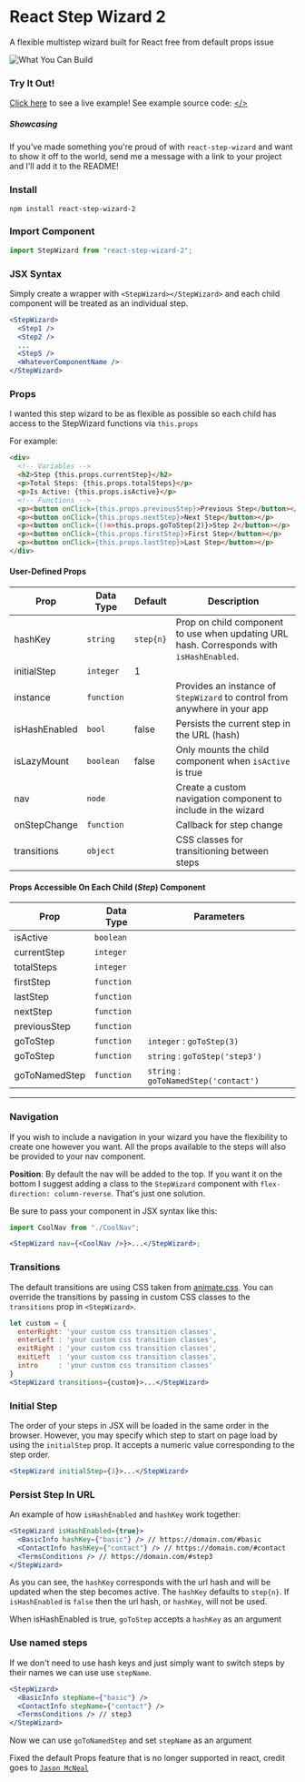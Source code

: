 # React Step Wizard 2

A flexible multistep wizard built for React free from default props issue

![What You Can Build](https://raw.githubusercontent.com/jcmcneal/react-step-wizard/master/example.gif)

### Try It Out!

<a href='https://jcmcneal.github.io/react-step-wizard/app/'>Click here</a> to see a live example! See example source code: [</>](https://github.com/jcmcneal/react-step-wizard/tree/master/app)

##### Showcasing

If you've made something you're proud of with `react-step-wizard` and want to show it off to the world, send me a message with a link to your project and I'll add it to the README!

### Install

```
npm install react-step-wizard-2
```

### Import Component

```js
import StepWizard from "react-step-wizard-2";
```

### JSX Syntax

Simply create a wrapper with `<StepWizard></StepWizard>` and each child component will be treated as an individual step.

```jsx
<StepWizard>
  <Step1 />
  <Step2 />
  ...
  <Step5 />
  <WhateverComponentName />
</StepWizard>
```

### Props

I wanted this step wizard to be as flexible as possible so each child has access to the StepWizard functions via `this.props`

For example:

```html
<div>
  <!-- Variables -->
  <h2>Step {this.props.currentStep}</h2>
  <p>Total Steps: {this.props.totalSteps}</p>
  <p>Is Active: {this.props.isActive}</p>
  <!-- Functions -->
  <p><button onClick={this.props.previousStep}>Previous Step</button></p>
  <p><button onClick={this.props.nextStep}>Next Step</button></p>
  <p><button onClick={()=>this.props.goToStep(2)}>Step 2</button></p>
  <p><button onClick={this.props.firstStep}>First Step</button></p>
  <p><button onClick={this.props.lastStep}>Last Step</button></p>
</div>
```

#### User-Defined Props

| Prop          | Data Type  | Default   | Description                                                                              |
| ------------- | ---------- | --------- | ---------------------------------------------------------------------------------------- |
| hashKey       | `string`   | `step{n}` | Prop on child component to use when updating URL hash. Corresponds with `isHashEnabled`. |
| initialStep   | `integer`  | 1         |
| instance      | `function` |           | Provides an instance of `StepWizard` to control from anywhere in your app                |
| isHashEnabled | `bool`     | false     | Persists the current step in the URL (hash)                                              |
| isLazyMount   | `boolean`  | false     | Only mounts the child component when `isActive` is true                                  |
| nav           | `node`     |           | Create a custom navigation component to include in the wizard                            |
| onStepChange  | `function` |           | Callback for step change                                                                 |
| transitions   | `object`   |           | CSS classes for transitioning between steps                                              |

#### Props Accessible On Each Child (_Step_) Component

| Prop          | Data Type  | Parameters                            |
| ------------- | ---------- | ------------------------------------- |
| isActive      | `boolean`  |
| currentStep   | `integer`  |
| totalSteps    | `integer`  |
| firstStep     | `function` |
| lastStep      | `function` |
| nextStep      | `function` |
| previousStep  | `function` |
| goToStep      | `function` | `integer` : `goToStep(3)`             |
| goToStep      | `function` | `string` : `goToStep('step3')`        |
| goToNamedStep | `function` | `string` : `goToNamedStep('contact')` |

---

### Navigation

If you wish to include a navigation in your wizard you have the flexibility to create one however you want. All the props available to the steps will also be provided to your nav component.

**Position**: By default the nav will be added to the top. If you want it on the bottom I suggest adding a class to the `StepWizard` component with `flex-direction: column-reverse`. That's just one solution.

Be sure to pass your component in JSX syntax like this:

```jsx
import CoolNav from "./CoolNav";

<StepWizard nav={<CoolNav />}>...</StepWizard>;
```

### Transitions

The default transitions are using CSS taken from [animate.css](https://daneden.github.io/animate.css/). You can override the transitions by passing in custom CSS classes to the `transitions` prop in `<StepWizard>`.

```jsx
let custom = {
  enterRight: 'your custom css transition classes',
  enterLeft : 'your custom css transition classes',
  exitRight : 'your custom css transition classes',
  exitLeft  : 'your custom css transition classes',
  intro     : 'your custom css transition classes'
}
<StepWizard transitions={custom}>...</StepWizard>
```

### Initial Step

The order of your steps in JSX will be loaded in the same order in the browser. However, you may specify which step to start on page load by using the `initialStep` prop. It accepts a numeric value corresponding to the step order.

```jsx
<StepWizard initialStep={3}>...</StepWizard>
```

### Persist Step In URL

An example of how `isHashEnabled` and `hashKey` work together:

```jsx
<StepWizard isHashEnabled={true}>
  <BasicInfo hashKey={"basic"} /> // https://domain.com/#basic
  <ContactInfo hashKey={"contact"} /> // https://domain.com/#contact
  <TermsConditions /> // https://domain.com/#step3
</StepWizard>
```

As you can see, the `hashKey` corresponds with the url hash and will be updated when the step becomes active. The `hashKey` defaults to `step{n}`. If `isHashEnabled` is `false` then the url hash, or `hashKey`, will not be used.

When isHashEnabled is true, `goToStep` accepts a `hashKey` as an argument

### Use named steps

If we don't need to use hash keys and just simply want to switch steps by their names we can use use `stepName`.  

```jsx
<StepWizard>
  <BasicInfo stepName={"basic"} />
  <ContactInfo stepName={"contact"} />
  <TermsConditions /> // step3
</StepWizard>
```

Now we can use `goToNamedStep` and set `stepName` as an argument

Fixed the default Props feature that is no longer supported in react, credit goes to <a href='https://github.com/jcmcneal/react-step-wizard'>`Jason McNeal`</a> 
